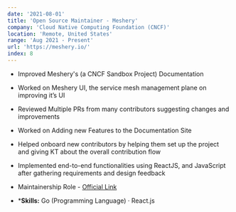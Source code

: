 ```yaml
---
date: '2021-08-01'
title: 'Open Source Maintainer - Meshery'
company: 'Cloud Native Computing Foundation (CNCF)'
location: 'Remote, United States'
range: 'Aug 2021 - Present'
url: 'https://meshery.io/'
index: 8
---
```


- Improved Meshery's (a CNCF Sandbox Project) Documentation
- Worked on Meshery UI, the service mesh management plane on improving it’s UI
- Reviewed Multiple PRs from many contributors suggesting changes and improvements
- Worked on Adding new Features to the Documentation Site
- Helped onboard new contributors by helping them set up the project and giving KT about the overall contribution flow
- Implemented end-to-end functionalities using ReactJS, and JavaScript after gathering requirements and design feedback
- Maintainership Role - [Official Link](https://github.com/meshery/meshery/blob/master/MAINTAINERS.md#docs-maintainers)

- ***Skills:** Go (Programming Language) · React.js